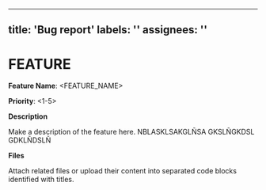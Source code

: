 
---
title: 'Bug report'
labels: ''
assignees: ''
---

# FEATURE

**Feature Name**: <FEATURE_NAME>

**Priority**: <1-5>

**Description**

Make a description of the feature here.
NBLASKLSAKGLÑSA
GKSLÑGKDSL
GDKLÑDSLÑ

**Files**

Attach related files or upload their content into separated code blocks identified with titles.
